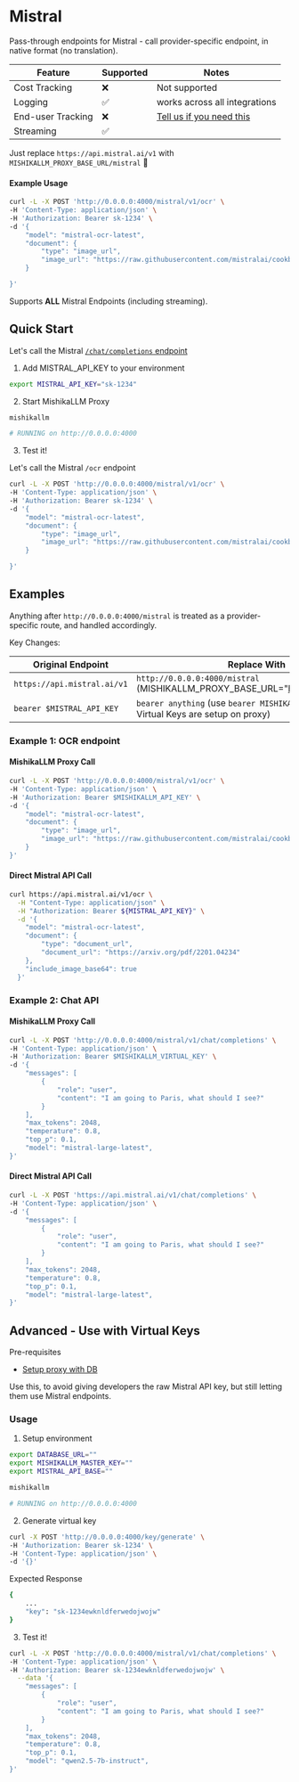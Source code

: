 # Mistral

Pass-through endpoints for Mistral - call provider-specific endpoint, in native format (no translation).

| Feature | Supported | Notes | 
|-------|-------|-------|
| Cost Tracking | ❌ | Not supported |
| Logging | ✅ | works across all integrations |
| End-user Tracking | ❌ | [Tell us if you need this](https://github.com/BerriAI/mishikallm/issues/new) |
| Streaming | ✅ | |

Just replace `https://api.mistral.ai/v1` with `MISHIKALLM_PROXY_BASE_URL/mistral` 🚀

#### **Example Usage**

```bash
curl -L -X POST 'http://0.0.0.0:4000/mistral/v1/ocr' \
-H 'Content-Type: application/json' \
-H 'Authorization: Bearer sk-1234' \
-d '{
    "model": "mistral-ocr-latest",
    "document": {
        "type": "image_url",
        "image_url": "https://raw.githubusercontent.com/mistralai/cookbook/refs/heads/main/mistral/ocr/receipt.png"
    }

}'
```

Supports **ALL** Mistral Endpoints (including streaming).

## Quick Start

Let's call the Mistral [`/chat/completions` endpoint](https://docs.mistral.ai/api/#tag/chat/operation/chat_completion_v1_chat_completions_post)

1. Add MISTRAL_API_KEY to your environment 

```bash
export MISTRAL_API_KEY="sk-1234"
```

2. Start MishikaLLM Proxy 

```bash
mishikallm

# RUNNING on http://0.0.0.0:4000
```

3. Test it! 

Let's call the Mistral `/ocr` endpoint

```bash
curl -L -X POST 'http://0.0.0.0:4000/mistral/v1/ocr' \
-H 'Content-Type: application/json' \
-H 'Authorization: Bearer sk-1234' \
-d '{
    "model": "mistral-ocr-latest",
    "document": {
        "type": "image_url",
        "image_url": "https://raw.githubusercontent.com/mistralai/cookbook/refs/heads/main/mistral/ocr/receipt.png"
    }

}'
```


## Examples

Anything after `http://0.0.0.0:4000/mistral` is treated as a provider-specific route, and handled accordingly.

Key Changes: 

| **Original Endpoint**                                | **Replace With**                  |
|------------------------------------------------------|-----------------------------------|
| `https://api.mistral.ai/v1`          | `http://0.0.0.0:4000/mistral` (MISHIKALLM_PROXY_BASE_URL="http://0.0.0.0:4000")      |
| `bearer $MISTRAL_API_KEY`                                 | `bearer anything` (use `bearer MISHIKALLM_VIRTUAL_KEY` if Virtual Keys are setup on proxy)                    |


### **Example 1: OCR endpoint**

#### MishikaLLM Proxy Call 

```bash
curl -L -X POST 'http://0.0.0.0:4000/mistral/v1/ocr' \
-H 'Content-Type: application/json' \
-H 'Authorization: Bearer $MISHIKALLM_API_KEY' \
-d '{
    "model": "mistral-ocr-latest",
    "document": {
        "type": "image_url",
        "image_url": "https://raw.githubusercontent.com/mistralai/cookbook/refs/heads/main/mistral/ocr/receipt.png"
    }
}'
```


#### Direct Mistral API Call 

```bash
curl https://api.mistral.ai/v1/ocr \
  -H "Content-Type: application/json" \
  -H "Authorization: Bearer ${MISTRAL_API_KEY}" \
  -d '{
    "model": "mistral-ocr-latest",
    "document": {
        "type": "document_url",
        "document_url": "https://arxiv.org/pdf/2201.04234"
    },
    "include_image_base64": true
  }'
```

### **Example 2: Chat API**

#### MishikaLLM Proxy Call 

```bash
curl -L -X POST 'http://0.0.0.0:4000/mistral/v1/chat/completions' \
-H 'Content-Type: application/json' \
-H 'Authorization: Bearer $MISHIKALLM_VIRTUAL_KEY' \
-d '{
    "messages": [
        {
            "role": "user",
            "content": "I am going to Paris, what should I see?"
        }
    ],
    "max_tokens": 2048,
    "temperature": 0.8,
    "top_p": 0.1,
    "model": "mistral-large-latest",
}'
```

#### Direct Mistral API Call 

```bash
curl -L -X POST 'https://api.mistral.ai/v1/chat/completions' \
-H 'Content-Type: application/json' \
-d '{
    "messages": [
        {
            "role": "user",
            "content": "I am going to Paris, what should I see?"
        }
    ],
    "max_tokens": 2048,
    "temperature": 0.8,
    "top_p": 0.1,
    "model": "mistral-large-latest",
}'
```


## Advanced - Use with Virtual Keys 

Pre-requisites
- [Setup proxy with DB](../proxy/virtual_keys.md#setup)

Use this, to avoid giving developers the raw Mistral API key, but still letting them use Mistral endpoints.

### Usage

1. Setup environment

```bash
export DATABASE_URL=""
export MISHIKALLM_MASTER_KEY=""
export MISTRAL_API_BASE=""
```

```bash
mishikallm

# RUNNING on http://0.0.0.0:4000
```

2. Generate virtual key 

```bash
curl -X POST 'http://0.0.0.0:4000/key/generate' \
-H 'Authorization: Bearer sk-1234' \
-H 'Content-Type: application/json' \
-d '{}'
```

Expected Response 

```bash
{
    ...
    "key": "sk-1234ewknldferwedojwojw"
}
```

3. Test it! 


```bash
curl -L -X POST 'http://0.0.0.0:4000/mistral/v1/chat/completions' \
-H 'Content-Type: application/json' \
-H 'Authorization: Bearer sk-1234ewknldferwedojwojw' \
  --data '{
    "messages": [
        {
            "role": "user",
            "content": "I am going to Paris, what should I see?"
        }
    ],
    "max_tokens": 2048,
    "temperature": 0.8,
    "top_p": 0.1,
    "model": "qwen2.5-7b-instruct",
}'
```